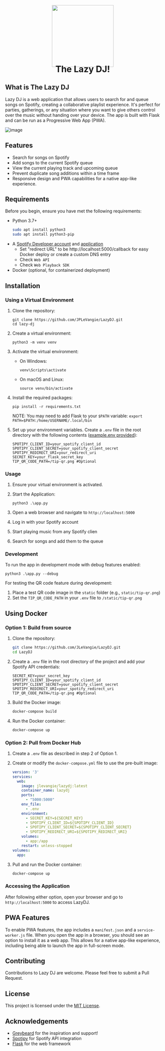 <div align="center">
  <img src="https://github.com/JPLeVangie/LazyDJ/assets/47614776/97bc8f4e-a74d-4738-8de2-2b18ca785af9" height="200"/>
</div>
<h1 align="center" style="margin-top: -10px"> The Lazy DJ! </h1>

## What is The Lazy DJ
Lazy DJ is a web application that allows users to search for and queue songs on Spotify, creating a collaborative playlist experience. It's perfect for parties, gatherings, or any situation where you want to give others control over the music without handing over your device.
The app is built with Flask and can be run as a Progressive Web App (PWA).

![image](https://github.com/JPLeVangie/LazyDJ/assets/47614776/0d2057c5-71c1-44bf-8d89-1fb0a19f43ef)

## Features

- Search for songs on Spotify
- Add songs to the current Spotify queue
- View the current playing track and upcoming queue
- Prevent duplicate song additions within a time frame
- Responsive design and PWA capabilities for a native app-like experience.

## Requirements

Before you begin, ensure you have met the following requirements:
- Python 3.7+
    ```Bash
    sudo apt install python3
    sudo apt install python3-pip
    ```
- A [Spotify Developer account](https://developer.spotify.com/) and [application](https://developer.spotify.com/dashboard/create)
    - Set "redirect URL" to be http://localhost:5000/callback for easy Docker deploy or create a custom DNS entry
    - Check `Web API`
    - Check `Web Playback SDK`
- Docker (optional, for containerized deployment)

## Installation

### Using a Virtual Environment

1. Clone the repository:
   ```
   git clone https://github.com/JPLeVangie/LazyDJ.git
   cd lazy-dj
   ```

2. Create a virtual environment:
   ```
   python3 -m venv venv
   ```

3. Activate the virtual environment:
   - On Windows:
     ```
     venv\Scripts\activate
     ```
   - On macOS and Linux:
     ```
     source venv/bin/activate
     ```

4. Install the required packages:
   ```
   pip install -r requirements.txt
   ```
   NOTE: You may need to add Flask to your `$PATH` variable: `export PATH=$PATH:/home/USERNAME/.local/bin`

5. Set up your environment variables. Create a `.env` file in the root directory with the following contents ([example.env provided](./example.env)):
    ```
    SPOTIPY_CLIENT_ID=your_spotify_client_id
    SPOTIPY_CLIENT_SECRET=your_spotify_client_secret
    SPOTIPY_REDIRECT_URI=your_redirect_uri
    SECRET_KEY=your_flask_secret_key
    TIP_QR_CODE_PATH=/tip-qr.png #Optional
    ```

### Usage

1. Ensure your virtual environment is activated.

2. Start the Application:
   ```
   python3 .\app.py
   ```

3. Open a web browser and navigate to `http://localhost:5000`

4. Log in with your Spotify account

5. Start playing music from any Spotify clien

6. Search for songs and add them to the queue

### Development

To run the app in development mode with debug features enabled:

```
python3 .\app.py --debug
```

For testing the QR code feature during development:
1. Place a test QR code image in the `static` folder (e.g., `static/tip-qr.png`)
2. Set the `TIP_QR_CODE_PATH` in your `.env` file to `/static/tip-qr.png`

## Using Docker

### Option 1: Build from source

1. Clone the repository:
   ```bash
   git clone https://github.com/JLeVangie/LazyDJ.git
   cd LazyDJ
   ```

2. Create a `.env` file in the root directory of the project and add your Spotify API credentials:
   ```dotenv
   SECRET_KEY=your_secret_key
   SPOTIPY_CLIENT_ID=your_spotify_client_id
   SPOTIPY_CLIENT_SECRET=your_spotify_client_secret
   SPOTIPY_REDIRECT_URI=your_spotify_redirect_uri
   TIP_QR_CODE_PATH=/tip-qr.png #Optional
   ```

3. Build the Docker image:
   ```bash
   docker-compose build
   ```

4. Run the Docker container:
   ```bash
   docker-compose up
   ```

### Option 2: Pull from Docker Hub

1. Create a `.env` file as described in step 2 of Option 1.

2. Create or modify the `docker-compose.yml` file to use the pre-built image:
   ```yaml
   version: '3'
   services:
     web:
       image: jlevangie/lazydj:latest
       container_name: lazydj
       ports:
         - "5000:5000"
       env_file:
         - .env
       environment:
         - SECRET_KEY=${SECRET_KEY}
         - SPOTIPY_CLIENT_ID=${SPOTIPY_CLIENT_ID}
         - SPOTIPY_CLIENT_SECRET=${SPOTIPY_CLIENT_SECRET}
         - SPOTIPY_REDIRECT_URI=${SPOTIPY_REDIRECT_URI}
       volumes:
         - app:/app
       restart: unless-stopped
   volumes:
     app:

   ```

3. Pull and run the Docker container:
   ```bash
   docker-compose up
   ```

### Accessing the Application

After following either option, open your browser and go to `http://localhost:5000` to access LazyDJ.

## PWA Features

To enable PWA features, the app includes a `manifest.json` and a `service-worker.js` file. When you open the app in a browser, you should see an option to install it as a web app. This allows for a native app-like experience, including being able to launch the app in full-screen mode.

## Contributing

Contributions to Lazy DJ are welcome. Please feel free to submit a Pull Request.

## License

This project is licensed under the [MIT License](LICENSE).

## Acknowledgements

- [Greybeard](https://github.com/strickdd) for the inspiration and support!
- [Spotipy](https://spotipy.readthedocs.io/) for Spotify API integration
- [Flask](https://flask.palletsprojects.com/) for the web framework
